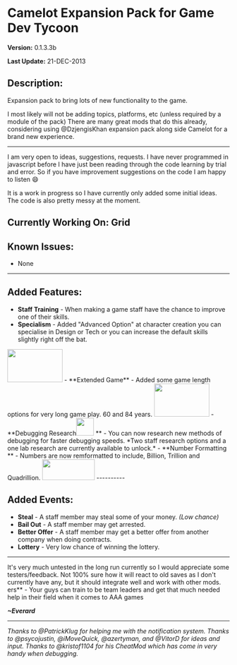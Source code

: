 Camelot Expansion Pack for Game Dev Tycoon
===========

**Version:** 0.1.3.3b

**Last Update:** 21-DEC-2013

**Description:**
----------
Expansion pack to bring lots of new functionality to the game.

I most likely will not be adding topics, platforms, etc (unless required by a module of the pack)
There are many great mods that do this already, considering using @DzjengisKhan expansion pack along side Camelot for a brand new experience. 

----------
I am very open to ideas, suggestions, requests.
I have never programmed in javascript before I have just been reading through the code learning by trial and error. So if you have improvement suggestions on the code I am happy to listen :smile: 

It is a work in progress so I have currently only added some initial ideas. The code is also pretty messy at the moment.

Currently Working On: Grid
----------


**Known Issues:**
----------
 - None


----------


**Added Features:**
----------
 - **Staff Training** - When making a game staff have the chance to improve one of their skills.
 - **Specialism** - Added "Advanced Option" at character creation you can specialise in Design or Tech or you can increase the default skills slightly right off the bat. 
<img src="http://puu.sh/5SC4u.png" width="125" height="75">
 - **Extended Game** - Added some game length options for very long game play. 60 and 84 years.
<img src="http://puu.sh/5SC47.png" width="125" height="75">
 - **Debugging Research<img src="/uploads/default/1503/bb9bec0cffae011b.png" width="40" height="40"> ** - You can now research new methods of debugging for faster debugging speeds. *Two staff research options and a one lab research are currently available to unlock.*
 - **Number Formatting ** - Numbers are now remformatted to include, Billion, Trillion and Quadrillion.
<img src="http://puu.sh/5SBL1.png" width="119" height="47">
----------


**Added Events:**
----------
 - **Steal** - A staff member may steal some of your money. *(Low chance)*
 - **Bail Out** - A staff member may get arrested.
 - **Better Offer** - A staff member may get a better offer from another company when doing contracts.
 - **Lottery** - Very low chance of winning the lottery.		

----------

It's very much untested in the long run currently so I would appreciate some testers/feedback.
Not 100% sure how it will react to old saves as I don't currently have any, but it should integrate well and work with other mods.
ers** - Your guys can train to be team leaders and get that much needed help in their field when it comes to AAA games

***~Everard***


----------


*Thanks to @PatrickKlug for helping me with the notification system.* 
*Thanks to @psycojustin, @iMoveQuick, @azertyman, and @VitorD for ideas and input.*
*Thanks to @kristof1104 for his CheatMod which has come in very handy when debugging.*


  [1]: https://github.com/SirEverard/CamelotExpansionPack/archive/master.zip
